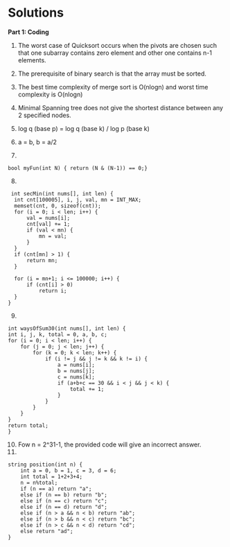 
# Solutions
**Part 1: Coding**
1. The worst case of Quicksort occurs when the pivots are chosen such that one subarray contains zero element and other one contains n-1 elements.
2. The prerequisite of binary search is that the array must be sorted.
3. The best time complexity of merge sort is O(nlogn) and worst time complexity is O(nlogn)
4. Minimal Spanning tree does not give the shortest distance between any 2 specified nodes.
5. log q (base p) = log q (base k) / log p (base k)
6. a = b, b = a/2
  
7.
```
bool myFun(int N) { return (N & (N-1)) == 0;}
```

8.
```
 int secMin(int nums[], int len) {
  int cnt[100005], i, j, val, mn = INT_MAX;
  memset(cnt, 0, sizeof(cnt));
  for (i = 0; i < len; i++) {
      val = nums[i];
      cnt[val] += 1;
      if (val < mn) {
          mn = val;
      }
  }
  if (cnt[mn] > 1) {
      return mn;
  }

  for (i = mn+1; i <= 100000; i++) {
      if (cnt[i] > 0)
          return i;
  }
}
```
9.
  ```
 int waysOfSum30(int nums[], int len) {
  int i, j, k, total = 0, a, b, c;
  for (i = 0; i < len; i++) {
      for (j = 0; j < len; j++) {
          for (k = 0; k < len; k++) {
              if (i != j && j != k && k != i) {
                  a = nums[i];
                  b = nums[j];
                  c = nums[k];
                  if (a+b+c == 30 && i < j && j < k) {
                      total += 1;
                  }
              }
          }
      }
  }
  return total;
}
 ```
10. Fow n = 2^31-1, the provided code will give an incorrect answer.
12.
```
string position(int n) {
    int a = 0, b = 1, c = 3, d = 6;
    int total = 1+2+3+4;
    n = n%total;
    if (n == a) return "a";
    else if (n == b) return "b";
    else if (n == c) return "c";
    else if (n == d) return "d";
    else if (n > a && n < b) return "ab";
    else if (n > b && n < c) return "bc";
    else if (n > c && n < d) return "cd";
    else return "ad";
}
```



